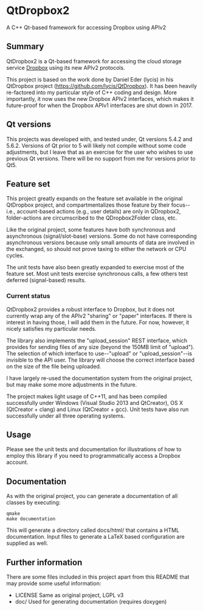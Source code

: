 # QtDropbox2
A C++ Qt-based framework for accessing Dropbox using APIv2

## Summary
QtDropbox2 is a Qt-based framework for accessing the cloud storage service
[Dropbox](http://www.dropbox.com) using its new APIv2 protocols.

This project is based on the work done by Daniel Eder (lycis) in his QtDropbox
project (https://github.com/lycis/QtDropbox).  It has been heavily re-factored
into my particular style of C++ coding and design.  More importantly, it now
uses the new Dropbox APIv2 interfaces, which makes it future-proof for when the
Dropbox APIv1 interfaces are shut down in 2017.

## Qt versions
This projects was developed with, and tested under, Qt versions 5.4.2 and 5.6.2.
Versions of Qt prior to 5 will likely not compile without some code adjustments,
but I leave that as an exercise for the user who wishes to use previous Qt
versions.  There will be no support from me for versions prior to Qt5.

## Feature set
This project greatly expands on the feature set available in the original
QtDropbox project, and compartmentalizes those feature by their focus--i.e.,
account-based actions (e.g., user details) are only in QDropbox2, folder-actions
are circumscribed to the QDropbox2Folder class, etc.

Like the original project, some features have both synchronous and asynchronous
(signal/slot-base) versions.  Some do not have corresponding asynchronous
versions because only small amounts of data are involved in the exchanged, so
should not prove taxing to either the network or CPU cycles.

The unit tests have also been greatly expanded to exercise most of the feature
set.  Most unit tests exercise synchronous calls, a few others test deferred
(signal-based) results.

### Current status
QtDropbox2 provides a robust interface to Dropbox, but it does not currently
wrap any of the APIv2 "sharing" or "paper" interfaces.  If there is interest
in having those, I will add them in the future.  For now, however, it nicely
satisfies my particular needs.

The library also implements the "upload_session" REST interface, which provides
for sending files of any size (beyond the 150MB limit of "upload").  The
selection of which interface to use--"upload" or "upload_session"--is invisible
to the API user.  The library will choose the correct interface based on the
size of the file being uploaded.

I have largely re-used the documentation system from the original project, but
may make some more adjustments in the future.

The project makes light usage of C++11, and has been compiled successfully
under Windows (Visual Studio 2013 and QtCreator), OS X (QtCreator + clang) and
Linux (QtCreator + gcc).  Unit tests have also run successfully under all three
operating systems.

## Usage
Please see the unit tests and documentation for illustrations of how to employ
this library if you need to programmatically access a Dropbox account.

## Documentation
As with the original project, you can generate a documentation of all classes
by executing:
    
    qmake
    make documentation

This will generate a directory called docs/html/ that contains a HTML
documentation. Input files to generate a LaTeX based configuration are supplied
as well.

## Further information
There are some files included in this project apart from this README that may
provide some useful information:

* LICENSE
  Same as original project, LGPL v3
* doc/
  Used for generating documentation (requires doxygen)
